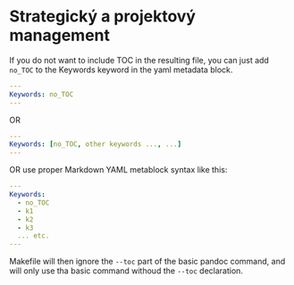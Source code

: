 # Strategický a projektový management

If you do not want to include TOC in the resulting file, you can just add `no_TOC` to the Keywords keyword in the yaml metadata block.

```yaml
---
Keywords: no_TOC
---
```

OR

```yaml
---
Keywords: [no_TOC, other keywords ..., ...]
---
```

OR use proper Markdown YAML metablock syntax like this:
```yaml
---
Keywords: 
  - no_TOC
  - k1
  - k2
  - k3
  ... etc.
---
```

Makefile will then ignore the `--toc` part of the basic pandoc command, and will only use tha basic command withoud the `--toc` declaration.
